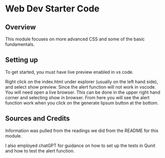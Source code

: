 # Web Dev Starter Code

## Overview

This module focuses on more advanced CSS and some of the basic fundamentals.  

## Setting up
To get started, you must have live preview enabled in vs code. 

Right click on the index.html under explorer (usually on the left hand side), and select show preview. 
Since the alert function will not work in vscode. You will need open a live browser. This can be done in the upper right hand corner and selecting show in browser. 
From here you will see the alert function work when you click on the generate lipsum button at the bottom. 

## Sources and Credits

Information was pulled from the readings we did from the README for this module. 

I also employed chatGPT for guidance on how to set up the tests in Qunit and how to test the alert function. 
